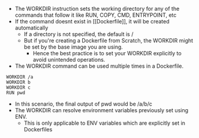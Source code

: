 - The WORKDIR instruction sets the working directory for any of the commands that follow it like RUN, COPY, CMD, ENTRYPOINT, etc
- If the command doesnt exist in [[Dockerfile]], it will be created automatically
	- If a directory is not specified, the default is /
	- But if you're creating a Dockerfile from Scratch, the WORKDIR might be set by the base image you are using.
		- Hence the best practice is to set your WORKDIR explicitly to avoid unintended operations.
- The WORKDIR command can be used multiple times in a Dockerfile.
```
WORKDIR /a
WORKDIR b
WORKDIR c
RUN pwd
```
- In this scenario, the final output of pwd would be /a/b/c
- The WORKDIR can resolve environment variables previously set using ENV.
	- This is only applicable to ENV variables which are  explicitly set in Dockerfiles
